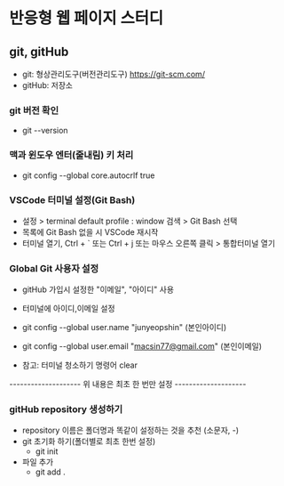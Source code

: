 # 반응형 웹 페이지 스터디

## git, gitHub

- git: 형상관리도구(버전관리도구) https://git-scm.com/
- gitHub: 저장소

### git 버전 확인

- git --version

### 맥과 윈도우 엔터(줄내림) 키 처리

- git config --global core.autocrlf true

### VSCode 터미널 설정(Git Bash)

- 설정 > terminal default profile : window 검색 > Git Bash 선택
- 목록에 Git Bash 없을 시 VSCode 재시작
- 터미널 열기, Ctrl + ` 또는 Ctrl + j 또는 마우스 오른쪽 클릭 > 통합터미널 열기

### Global Git 사용자 설정

- gitHub 가입시 설정한 "이메일", "아이디" 사용
- 터미널에 아이디,이메일 설정
- git config --global user.name "junyeopshin" (본인아이디)
- git config --global user.email "macsin77@gmail.com" (본인이메일)

- 참고: 터미널 청소하기 명령어 clear

-------------------- 위 내용은 최초 한 번만 설정 --------------------

### gitHub repository 생성하기

- repository 이름은 폴더명과 똑같이 설정하는 것을 추천 (소문자, -)
- git 초기화 하기(폴더별로 최초 한번 설정)
  - git init
- 파일 추가
  - git add .
